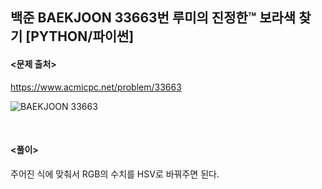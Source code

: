 ## 백준 BAEKJOON 33663번 루미의 진정한™ 보라색 찾기 [PYTHON/파이썬]

#### <문제 출처><br>
https://www.acmicpc.net/problem/33663

![BAEKJOON 33663](https://img1.daumcdn.net/thumb/R1280x0/?scode=mtistory2&fname=https%3A%2F%2Fblog.kakaocdn.net%2Fdn%2FbeLIjI%2FbtsNSIkuUno%2FUXMYkffCKQZQcbaG9RDBE0%2Fimg.png)


<br>

#### <풀이><br>

주어진 식에 맞춰서 RGB의 수치를 HSV로 바꿔주면 된다.  